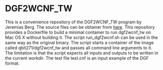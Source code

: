 # DGF2WCNF_TW
This is a convenience repository of the DGF2WCNF_TW program by Jeremias Berg.
The source files can be obtainer from [here](https://www.cs.helsinki.fi/u/jezberg/SAT-BasedTW.tar.gz).
This repository provides a Dockerfile to build a minimal container to run dgf2wcnf_tw on Mac OS X
without building it.
The script run_dgf2wcnf.sh can be used in the same way as the original binary.
The script starts a container of the image called qbit271/dgf2wcnf_tw and passes all command line
arguments to it. The limitation is that the script expects all inputs and outputs to be written
in the current workdir.
The test file test.cnf is an input example of the DGF format.

